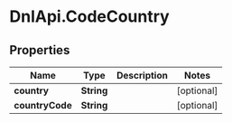 # DnlApi.CodeCountry

## Properties
Name | Type | Description | Notes
------------ | ------------- | ------------- | -------------
**country** | **String** |  | [optional] 
**countryCode** | **String** |  | [optional] 


